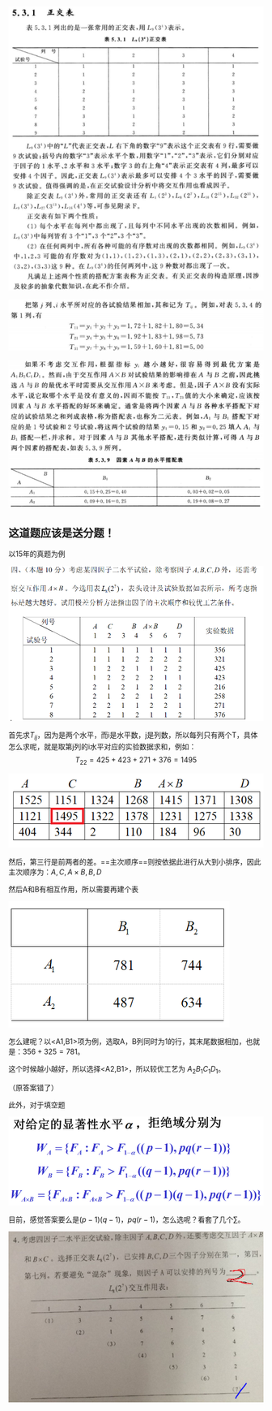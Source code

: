 ![image-20201217144536674](数理统计复习4.assets/image-20201217144536674.png)

![image-20201217150403188](数理统计复习4.assets/image-20201217150403188.png)

![image-20201217150959635](数理统计复习4.assets/image-20201217150959635.png)



## 这道题应该是送分题！

以15年的真题为例

<img src="数理统计复习4.assets/image-20201217151648153.png" alt="image-20201217151648153" style="zoom:80%;" />

首先求$T_{ij}$，因为是两个水平，而i是水平数，j是列数，所以每列只有两个T，具体怎么求呢，就是取第j列的i水平对应的实验数据求和，例如：
$$
T_{22}=425+423+271+376=1495
$$


![image-20201217152029932](数理统计复习4.assets/image-20201217152029932.png)

然后，第三行是前两者的差。==主次顺序==则按依据此进行从大到小排序，因此主次顺序为：$A,C,A\times B,B,D$

然后A和B有相互作用，所以需要再建个表

![image-20201217152451479](数理统计复习4.assets/image-20201217152451479.png)

怎么建呢？以<A1,B1>项为例，选取A，B列同时为1的行，其末尾数据相加，也就是：$356+325=781$。

这个时候越小越好，所以选择<A2,B1>，所以较优工艺为 $A_2B_1C_1D_1$。

（原答案错了）



此外，对于填空题

<img src="数理统计复习4.assets/image-20201217153654611.png" alt="image-20201217153654611" style="zoom:80%;" />

目前，感觉答案要么是$(p-1)(q-1)$，$pq(r-1)$，怎么选呢？看套了几个$\sum$。





![image-20201217154445066](数理统计复习4.assets/image-20201217154445066.png)


